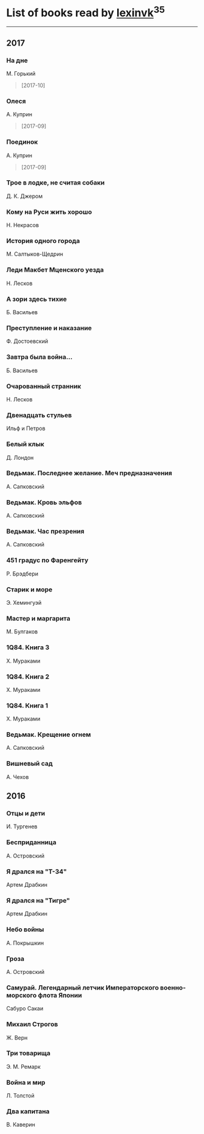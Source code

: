 # List of books read by [lexinvk](http://vk.com/id170278332)<sup>35</sup>
---

## 2017

### На дне
М. Горький
> [2017-10] 


### Олеся
А. Куприн
> [2017-09] 


### Поединок
А. Куприн
> [2017-09] 


### Трое в лодке, не считая собаки
Д. К. Джером


### Кому на Руси жить хорошо
Н. Некрасов


### История одного города
М. Салтыков-Щедрин


### Леди Макбет Мценского уезда
Н. Лесков


### А зори здесь тихие
Б. Васильев


### Преступление и наказание
Ф. Достоевский


### Завтра была война...
Б. Васильев


### Очарованный странник
Н. Лесков


### Двенадцать стульев
Ильф и Петров


### Белый клык
Д. Лондон


### Ведьмак. Последнее желание. Меч предназначения
А. Сапковский


### Ведьмак. Кровь эльфов
А. Сапковский


### Ведьмак. Час презрения
А. Сапковский


### 451 градус по Фаренгейту
Р. Брэдбери


### Старик и море
Э. Хемингуэй


### Мастер и маргарита
М. Булгаков


### 1Q84. Книга 3
Х. Мураками


### 1Q84. Книга 2
Х. Мураками


### 1Q84. Книга 1
Х. Мураками


### Ведьмак. Крещение огнем
А. Сапковский


### Вишневый сад
А. Чехов



## 2016

### Отцы и дети
И. Тургенев


### Бесприданница
А. Островский


### Я дрался на "Т-34"
Артем Драбкин


### Я дрался на "Тигре"
Артем Драбкин


### Небо войны
А. Покрышкин


### Гроза
А. Островский


### Самурай. Легендарный летчик Императорского военно-морского флота Японии
Сабуро Сакаи


### Михаил Строгов
Ж. Верн


### Три товарища
Э. М. Ремарк


### Война и мир
Л. Толстой


### Два капитана
В. Каверин



